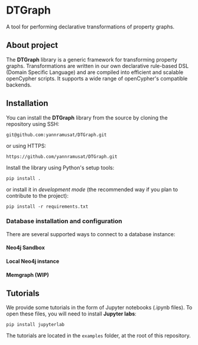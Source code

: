 # DTGraph

A tool for performing declarative transformations of property graphs.

## About project

The **DTGraph** library is a generic framework for transforming property graphs.
Transformations are written in our own declarative rule-based DSL (Domain Specific Language) and are compiled into efficient and scalable openCypher scripts.
It supports a wide range of openCypher's compatible backends.

## Installation

You can install the **DTGraph** library from the source by cloning the repository using SSH:
```
git@github.com:yannramusat/DTGraph.git
```
or using HTTPS:
```
https://github.com/yannramusat/DTGraph.git
```

Install the library using Python's setup tools:
```
pip install .
```
or install it in *development mode* (the recommended way if you plan to contribute to the project):
```
pip install -r requirements.txt
```

### Database installation and configuration

There are several supported ways to connect to a database instance:

#### Neo4j Sandbox

#### Local Neo4j instance

#### Memgraph (WIP)

## Tutorials

We provide some tutorials in the form of Jupyter notebooks (.ipynb files). To open these files, you will need to install **Jupyter labs**:
```
pip install jupyterlab
```

The tutorials are located in the `examples` folder, at the root of this repository.
